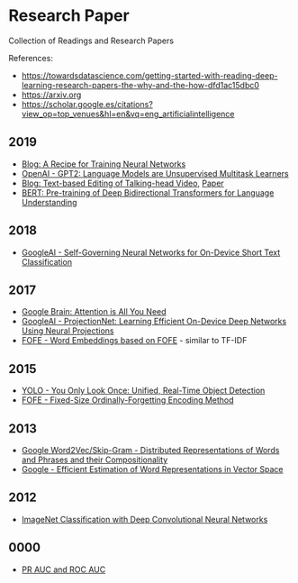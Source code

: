 # Research Paper 

Collection of Readings and Research Papers 

References: 

- https://towardsdatascience.com/getting-started-with-reading-deep-learning-research-papers-the-why-and-the-how-dfd1ac15dbc0
- https://arxiv.org
- https://scholar.google.es/citations?view_op=top_venues&hl=en&vq=eng_artificialintelligence

## 2019 

- [Blog: A Recipe for Training Neural Networks](http://karpathy.github.io/2019/04/25/recipe/)
- [OpenAI - GPT2: Language Models are Unsupervised Multitask Learners](https://d4mucfpksywv.cloudfront.net/better-language-models/language_models_are_unsupervised_multitask_learners.pdf)
- [Blog: Text-based Editing of Talking-head Video](https://www.ohadf.com/projects/text-based-editing/?utm_source=social&utm_medium=twitter&utm_campaign=ExternalTechRecJune132019), [Paper](https://www.ohadf.com/projects/text-based-editing/data/text-based-editing.pdf)
- [BERT: Pre-training of Deep Bidirectional Transformers for Language Understanding](https://arxiv.org/pdf/1810.04805.pdf)

## 2018

- [GoogleAI - Self-Governing Neural Networks for On-Device Short Text Classification](https://aclweb.org/anthology/D18-1105)

## 2017 

- [Google Brain: Attention is All You Need](https://arxiv.org/pdf/1706.03762.pdf)
- [GoogleAI - ProjectionNet: Learning Efficient On-Device Deep Networks Using Neural Projections](https://arxiv.org/pdf/1708.00630.pdf)
- [FOFE - Word Embeddings based on FOFE](https://www.aclweb.org/anthology/D17-1031) - similar to TF-IDF 

## 2015 

- [YOLO - You Only Look Once: Unified, Real-Time Object Detection](https://arxiv.org/pdf/1506.02640.pdf)
- [FOFE - Fixed-Size Ordinally-Forgetting Encoding Method](http://www.aclweb.org/anthology/P15-2081)

## 2013 

- [Google Word2Vec/Skip-Gram - Distributed Representations of Words and Phrases and their Compositionality](https://papers.nips.cc/paper/5021-distributed-representations-of-words-and-phrases-and-their-compositionality.pdf)
- [Google - Efficient Estimation of Word Representations in Vector Space](https://arxiv.org/pdf/1301.3781.pdf)


## 2012 

- [ImageNet Classification with Deep Convolutional Neural Networks](https://papers.nips.cc/paper/4824-imagenet-classification-with-deep-convolutional-neural-networks.pdf)

## 0000

- [PR AUC and ROC AUC](https://www.biostat.wisc.edu/~page/rocpr.pdf)
